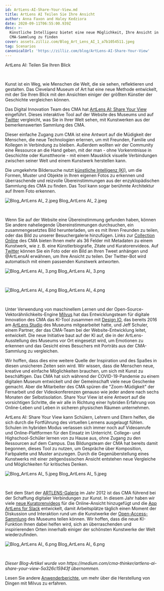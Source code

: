 ```yaml
---
id: ArtLens-AI-Share-Your-View.md
title: ArtLens AI Teilen Sie Ihre Ansicht
author: Anna Faxon and Haley Kedziora
date: 2020-09-11T06:55:00.939Z
desc: >-
  Künstliche Intelligenz bietet eine neue Möglichkeit, Ihre Ansicht in der
  CMA-Sammlung zu finden
cover: assets.zilliz.com/Blog_Art_Lens_AI_1_a7b1054511.jpeg
tag: Scenarios
canonicalUrl: 'https://zilliz.com/blog/ArtLens-AI-Share-Your-View'
---
```

<custom-h1>ArtLens AI: Teilen Sie Ihren Blick</custom-h1><p><br/></p>
<p>Kunst ist ein Weg, wie Menschen die Welt, die sie sehen, reflektieren und gestalten. Das Cleveland Museum of Art hat eine neue Methode entwickelt, mit der Sie Ihren Blick mit den Ansichten einiger der größten Künstler der Geschichte vergleichen können.</p>
<p>Das Digital Innovation Team des CMA hat <a href="https://www.clevelandart.org/art/collection/share-your-view">ArtLens AI: Share Your View</a> eingeführt. Dieses interaktive Tool auf der Website des Museums und auf <a href="https://twitter.com/ArtlensAI">Twitter</a> vergleicht, was Sie in Ihrer Welt sehen, mit Kunstwerken aus der bemerkenswerten Sammlung des CMA.</p>
<p>Dieser einfache Zugang zum CMA ist eine Antwort auf die Müdigkeit der Menschen, die neue Technologien erlernen, um mit Freunden, Familie und Kollegen in Verbindung zu bleiben. Außerdem wollten wir der Community eine Ressource an die Hand geben, mit der man - ohne Vorkenntnisse in Geschichte oder Kunsttheorie - mit einem Mausklick visuelle Verbindungen zwischen seiner Welt und einem Kunstwerk herstellen kann.</p>
<p>Die umgekehrte Bildersuche nutzt <a href="https://en.wikipedia.org/wiki/Artificial_intelligence">künstliche Intelligenz (KI)</a>, um die Formen, Muster und Objekte in Ihren eigenen Fotos zu erkennen und überraschende und reizvolle Übereinstimmungen aus der enzyklopädischen Sammlung des CMA zu finden. Das Tool kann sogar berühmte Architektur auf Ihrem Foto erkennen.</p>
<p>
  
   <span class="img-wrapper"> <img translate="no" src="https://assets.zilliz.com/Blog_Art_Lens_AI_2_66517b5302.jpeg" alt="Blog_ArtLens AI_ 2.jpeg" class="doc-image" id="blog_artlens-ai_-2.jpeg" />
   </span> <span class="img-wrapper"> <span>Blog_ArtLens AI_ 2.jpeg</span> </span></p>
<p><br/></p>
<p>Wenn Sie auf der Website eine Übereinstimmung gefunden haben, können Sie andere naheliegende Übereinstimmungen durchsuchen, ein zusammengesetztes Bild herunterladen, um es mit Ihren Freunden zu teilen, oder das Bild zu unserer Besuchergalerie hinzufügen. Links zur <a href="https://www.clevelandart.org/art/collection/search">Collection Online</a> des CMA bieten Ihnen mehr als 36 Felder mit Metadaten zu einem Kunstwerk, wie z. B. eine Künstlerbiografie, Zitate und Kuratorenvideos. Auf <a href="https://twitter.com/ArtlensAI">Twitter</a> können Sie ein Foto oder ein Bild an Ihren Tweet anhängen und @ArtLensAI erwähnen, um Ihre Ansicht zu teilen. Der Twitter-Bot wird automatisch mit einem passenden Kunstwerk antworten.</p>
<p>
  
   <span class="img-wrapper"> <img translate="no" src="https://assets.zilliz.com/Blog_Art_Lens_AI_3_b77e68aef9.png" alt="Blog_ArtLens AI_ 3.png" class="doc-image" id="blog_artlens-ai_-3.png" />
   </span> <span class="img-wrapper"> <span>Blog_ArtLens AI_ 3.png</span> </span></p>
<p><br/></p>
<p>
  
   <span class="img-wrapper"> <img translate="no" src="https://assets.zilliz.com/Blog_Art_Lens_AI_4_f5cfe6af29.png" alt="Blog_ArtLens AI_ 4.png" class="doc-image" id="blog_artlens-ai_-4.png" />
   </span> <span class="img-wrapper"> <span>Blog_ArtLens AI_ 4.png</span> </span></p>
<p><br/></p>
<p>Unter Verwendung von maschinellem Lernen und der Open-Source-Vektorähnlichkeits-Engine <a href="https://milvus.io/">Milvus</a> hat das Entwicklungsteam für digitale Innovation des CMA das KI-Tool zusammen mit <a href="https://www.design-io.com/">Design IO</a>, das bereits 2016 am <a href="https://www.clevelandart.org/artlens-gallery/artlens-studio">ArtLens Studio</a> des Museums mitgearbeitet hatte, und Jeff Schuler, einem Partner, der das CMA-Team bei der Website-Entwicklung leitet, entwickelt. Die neue Initiative baut auf der KI auf, die in der ArtLens-Ausstellung des Museums vor Ort eingesetzt wird, um Emotionen zu erkennen und das Gesicht eines Besuchers mit Porträts aus der CMA-Sammlung zu vergleichen.</p>
<p>Wir hoffen, dass dies eine weitere Quelle der Inspiration und des Spaßes in diesen unsicheren Zeiten sein wird. Wir wissen, dass die Menschen neue, kreative und einfache Möglichkeiten brauchen, um sich mit Kunst zu beschäftigen. Das CMA hat sich während der COVID-19-Pandemie zu einem digitalen Museum entwickelt und der Gemeinschaft viele neue Geschenke gemacht. Aber die Mitarbeiter des CMA spüren die "Zoom-Müdigkeit" der Fernarbeit und der Videokonferenzen genauso wie jeder andere nach sechs Monaten der Selbstisolation. Share Your View ist eine Antwort auf die vorsichtigen Schritte, die wir alle in Richtung einer hybriden Erfahrung von Online-Leben und Leben in sicheren physischen Räumen unternehmen.</p>
<p>ArtLens AI: Share Your View kann Schülern, Lehrern und Eltern helfen, die sich durch die Fortführung des virtuellen Lernens ausgelaugt fühlen. Schulen im hybriden Modus verlassen sich immer noch auf Videoanrufe und Online-Plattformen für den Einsatz im Unterricht. College- und Highschool-Schüler lernen von zu Hause aus, ohne Zugang zu den Ressourcen auf dem Campus. Das Bildungsteam der CMA hat bereits damit begonnen, dieses Tool zu nutzen, um Gespräche über Komposition, Farbpalette und Muster anzuregen. Durch die Gegenüberstellung eines Kunstwerks mit einer zeitgenössischen Ansicht entstehen neue Vergleiche und Möglichkeiten für kritisches Denken.</p>
<p>
  
   <span class="img-wrapper"> <img translate="no" src="https://assets.zilliz.com/Blog_Art_Lens_AI_5_6fc48ea113.jpeg" alt="Blog_ArtLens AI_ 5.jpeg" class="doc-image" id="blog_artlens-ai_-5.jpeg" />
   </span> <span class="img-wrapper"> <span>Blog_ArtLens AI_ 5.jpeg</span> </span></p>
<p><br/></p>
<p>Seit dem Start der <a href="https://www.clevelandart.org/artlens-gallery">ARTLENS-Galerie</a> im Jahr 2012 ist das CMA führend bei der Schaffung digitaler Verbindungen zur Kunst. In diesem Jahr haben wir viele <a href="https://www.clevelandart.org/home-where-art-video-series">neue Kuratorenvideos</a> für die Online-Ansicht hinzugefügt und die <a href="https://www.clevelandart.org/artlens-for-slack">App ArtLens for Slack</a> entwickelt, damit Arbeitsplätze täglich einen Moment der Diskussion und Interaktion rund um die Kunstwerke der <a href="https://www.clevelandart.org/open-access">Open-Access-Sammlung</a> des Museums teilen können. Wir hoffen, dass die neue KI-Funktion Ihnen dabei helfen wird, sich an überraschenden und inspirierenden Orten innerhalb einiger der schönsten Kunstwerke der Welt wiederzufinden.</p>
<p>
  
   <span class="img-wrapper"> <img translate="no" src="https://assets.zilliz.com/Blog_Art_Lens_AI_6_36d8922e8c.png" alt="Blog_ArtLens AI_ 6.png" class="doc-image" id="blog_artlens-ai_-6.png" />
   </span> <span class="img-wrapper"> <span>Blog_ArtLens AI_ 6.png</span> </span></p>
<p><br/></p>
<p><em>Dieser Blog-Artikel wurde von https://medium.com/cma-thinker/artlens-ai-share-your-view-5a326c15943f übernommen.</em></p>
<p>Lesen Sie andere <a href="https://zilliz.com/user-stories">Anwenderberichte</a>, um mehr über die Herstellung von Dingen mit Milvus zu erfahren.</p>
